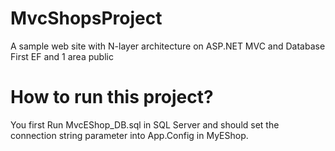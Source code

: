 # MvcShopsProject
A sample web site with N-layer architecture on ASP.NET MVC and Database First EF and 1 area public 
# How to run this project?
You first Run MvcEShop_DB.sql in SQL Server and should set the connection string parameter into App.Config in MyEShop.
